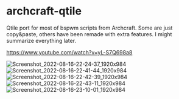 # archcraft-qtile

Qtile port for most of bspwm scripts from Archcraft. Some are just copy&paste, others have been remade with extra features.
I might summarize everything later.

https://www.youtube.com/watch?v=yL-S7Q698a8

![Screenshot_2022-08-16-22-24-37_1920x984](https://user-images.githubusercontent.com/49107244/185019173-50e105a8-eb0e-4552-88a8-8bbe85be213a.png)
![Screenshot_2022-08-16-22-41-44_1920x984](https://user-images.githubusercontent.com/49107244/185019177-6c28fc4b-a4e9-4bad-b84c-441ca8e9d264.png)
![Screenshot_2022-08-16-22-42-39_1920x984](https://user-images.githubusercontent.com/49107244/185019183-92c325d1-135a-4f18-8de3-4de2fa8a1a8b.png)
![Screenshot_2022-08-16-22-43-11_1920x984](https://user-images.githubusercontent.com/49107244/185019186-82dc33a8-a92c-4225-afbd-223289fba04a.png)
![Screenshot_2022-08-16-23-10-01_1920x984](https://user-images.githubusercontent.com/49107244/185019187-9b7adf4a-20c0-4e5c-952c-5fc29a7630f2.png)
